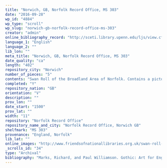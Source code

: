 ```yaml
---
title: "Norwich, GB, Norfolk Record Office, MS 303"
date: "2016-09-28"
wp_id: "4884"
wp_type: "scroll"
wp_slug: "norwich-gb-norfolk-record-office-ms-303"
creator: "admin"
online_bibliography_record: "http://sceti.library.upenn.edu/ljs/view.cfm?option=view&MANID=ljs303"
language_1: "English"
language_2: ""
lib_lon: ""
meta_title: "Norwich, GB, Norfolk Record Office, MS 303"
date_quality: "ca"
length: "402"
repository_city: "Norwich"
number_of_pieces: "5"
contents: "Swan Roll of the Broadland Area of Norfolk. Contains a pictorial register of swan owners' marks for an area that includes the Norfolk Broads and the rivers Wensum, Yare and Waveney."
completed: "Y"
repository_nation: "GB"
orientation: "V"
description: ""
prov_lon: ""
date_start: "1500"
prov_lat: ""
width: "11"
repository: "Norfolk Record Office"
repository_name_and_city: "Norfolk Record Office, Norwich GB"
shelfmark: "MS 303"
provenance: "England, Norfolk"
lib_lat: ""
online_images: "http://www.friendsofnationallibraries.org.uk/swan-roll-broadland-area-norfolk"
_scrolls_id: "34"
type: "Archival"
bibliography: "Marks, Richard, and Paul Williamson. Gothic: Art for England 1400-1547. London: V&A, 2003.<br/> Ticehurst, N.F. “The Swan-Marks of West Norfolk.” Transactions of the Norfolk and Norwich Naturalists’ Society 12, no. 5 (1929): 581–630."
---
```



